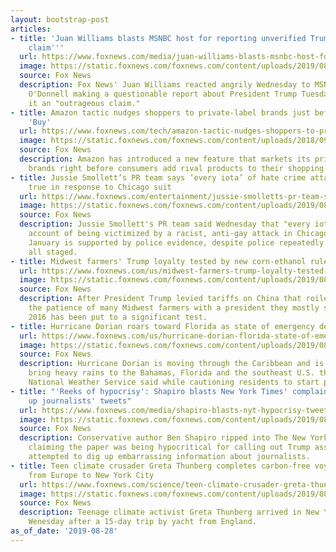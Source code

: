 ```yaml
---
layout: bootstrap-post
articles:
- title: 'Juan Williams blasts MSNBC host for reporting unverified Trump story: ''Outrageous
    claim'''
  url: https://www.foxnews.com/media/juan-williams-blasts-msnbc-host-for-reporting-unverified-trump-story-outrageous-claim
  image: https://static.foxnews.com/foxnews.com/content/uploads/2019/08/Williams-ODonnell_FOX-Getty.jpg
  source: Fox News
  description: Fox News' Juan Williams reacted angrily Wednesday to MSNBC host Lawrence
    O'Donnell making a questionable report about President Trump Tuesday night, calling
    it an "outrageous claim."
- title: Amazon tactic nudges shoppers to private-label brands just before they click
    'Buy'
  url: https://www.foxnews.com/tech/amazon-tactic-nudges-shoppers-to-private-label-brands-just-before-they-click-buy
  image: https://static.foxnews.com/foxnews.com/content/uploads/2018/09/rtsk3fr.jpg
  source: Fox News
  description: Amazon has introduced a new feature that markets its private-label
    brands right before consumers add rival products to their shopping carts.
- title: Jussie Smollett’s PR team says ‘every iota’ of hate crime attack claim is
    true in response to Chicago suit
  url: https://www.foxnews.com/entertainment/jussie-smolletts-pr-team-says-every-iota-of-hate-crime-attack-claim-is-true-report
  image: https://static.foxnews.com/foxnews.com/content/uploads/2019/08/ContentBroker_contentid-95661c51497d492da79c62ff8ae67cf9.png
  source: Fox News
  description: Jussie Smollett's PR team said Wednesday that "every iota" of the actor's
    account of being victimized by a racist, anti-gay attack in Chicago this past
    January is supported by police evidence, despite police repeatedly saying it was
    all staged.
- title: Midwest farmers' Trump loyalty tested by new corn-ethanol rules
  url: https://www.foxnews.com/us/midwest-farmers-trump-loyalty-tested-by-new-corn-ethanol-rules
  image: https://static.foxnews.com/foxnews.com/content/uploads/2019/08/Farmer-2.jpg
  source: Fox News
  description: After President Trump levied tariffs on China that roiled global markets,
    the patience of many Midwest farmers with a president they mostly supported in
    2016 has been put to a significant test.
- title: Hurricane Dorian roars toward Florida as state of emergency declared
  url: https://www.foxnews.com/us/hurricane-dorian-florida-state-of-emergency-declared
  image: https://static.foxnews.com/foxnews.com/content/uploads/2019/08/PRDorian082819.jpg
  source: Fox News
  description: Hurricane Dorian is moving through the Caribbean and is expected to
    bring heavy rains to the Bahamas, Florida and the southeast U.S. this week, the
    National Weather Service said while cautioning residents to start preparing.
- title: "'Reeks of hypocrisy': Shapiro blasts New York Times' complaint about digging
    up journalists' tweets"
  url: https://www.foxnews.com/media/shapiro-blasts-nyt-hypocrisy-tweets-history
  image: https://static.foxnews.com/foxnews.com/content/uploads/2019/08/NYT-Shapiro_Istock-Getty.jpg
  source: Fox News
  description: Conservative author Ben Shapiro ripped into The New York Times Wednesday,
    claiming the paper was being hypocritical for calling out Trump associates who
    attempted to dig up embarrassing information about journalists.
- title: Teen climate crusader Greta Thunberg completes carbon-free voyage by yacht
    from Europe to New York City
  url: https://www.foxnews.com/science/teen-climate-crusader-greta-thunberg-completes-carbon-free-voyage-by-yacht-from-europe-to-new-york-city
  image: https://static.foxnews.com/foxnews.com/content/uploads/2019/08/greta-thunberg-getty-images.jpg
  source: Fox News
  description: Teenage climate activist Greta Thunberg arrived in New York City on
    Wenesday after a 15-day trip by yacht from England.
as_of_date: '2019-08-28'
---
```



